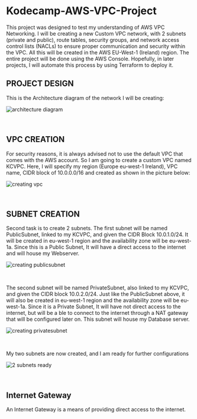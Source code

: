 # Kodecamp-AWS-VPC-Project
This project was designed to test my understanding of AWS VPC Networking. I will be creating a new Custom VPC network, with 2 subnets (private and public), route tables, security groups, and network access control lists (NACLs) to ensure proper communication and security within the VPC. All this will be created in the AWS EU-West-1 (Ireland) region. The entire project will be done using the AWS Console. Hopefully, in later projects, I will automate this process by using Terraform to deploy it. 

## PROJECT DESIGN 

This is the Architecture diagram of the network I will be creating: 

![architecture diagram](https://github.com/user-attachments/assets/1c923eb3-ce79-4d07-bbb4-c84ff42696f1)

<br>

## VPC CREATION 
For security reasons, it is always advised not to use the default VPC that comes with the AWS account. So I am going to create a custom VPC named KCVPC. Here, I will specify my region (Europe eu-west-1 Ireland), VPC name, CIDR block of 10.0.0.0/16 and created as shown in the picture below: 


![creating vpc](https://github.com/user-attachments/assets/19de5b84-863e-4e4d-9569-b65bea070593) 

<br> 

## SUBNET CREATION
Second task is to create 2 subnets. The first subnet will be named PublicSubnet, linked to my KCVPC, and given the CIDR Block 10.0.1.0/24. It will be created in eu-west-1 region and the availability zone will be eu-west-1a. Since this is a Public Subnet, It will have a direct access to the internet and will house my Webserver.


![creating publicsubnet](https://github.com/user-attachments/assets/03c73d98-ad2e-49d2-8120-bbded3a25341) 

<br> 

The second subnet will be named PrivateSubnet, also linked to my KCVPC, and given the CIDR block 10.0.2.0/24. Just like the PublicSubnet above, it will also be created in eu-west-1 region and the availability zone will be eu-west-1a. Since it is a Private Subnet, It will have not direct access to the internet, but will be a ble to connect to the internet through a NAT gateway that will be configured later on. This subnet will house my Database server. 

![creating privatesubnet](https://github.com/user-attachments/assets/4ca26996-7476-43bf-a1a5-e76bb20c6538) 

<br> 

My two subnets are now created, and I am ready for further configurations


![2 subnets ready](https://github.com/user-attachments/assets/4f803b54-628c-4f6f-97c9-83c2d6fd9b66)

<br> 


## Internet Gateway 
An Internet Gateway is a means of providing direct access to the internet. 


